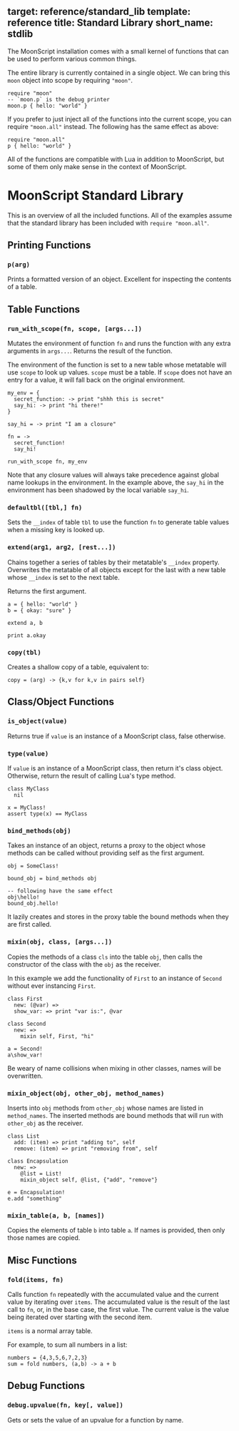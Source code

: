 target: reference/standard_lib
template: reference
title: Standard Library
short_name: stdlib
--

The MoonScript installation comes with a small kernel of functions that can be
used to perform various common things.

The entire library is currently contained in a single object. We can bring this
`moon` object into scope by requiring `"moon"`.

```moon
require "moon"
-- `moon.p` is the debug printer
moon.p { hello: "world" }
```

If you prefer to just inject all of the functions into the current scope, you
can require `"moon.all"` instead. The following has the same effect as above:

```moon
require "moon.all"
p { hello: "world" }
```

All of the functions are compatible with Lua in addition to MoonScript, but
some of them only make sense in the context of MoonScript.


# MoonScript Standard Library

This is an overview of all the included functions.
All of the examples assume that the standard library has been included with
`require "moon.all"`.

## Printing Functions

### `p(arg)`

Prints a formatted version of an object. Excellent for inspecting the contents
of a table.


## Table Functions

### `run_with_scope(fn, scope, [args...])`

Mutates the environment of function `fn` and runs the function with any extra
arguments in `args...`. Returns the result of the function.

The environment of the function is set to a new table whose metatable will use
`scope` to look up values. `scope` must be a table. If `scope` does not have an
entry for a value, it will fall back on the original environment.

```moon
my_env = {
  secret_function: -> print "shhh this is secret"
  say_hi: -> print "hi there!"
}

say_hi = -> print "I am a closure"

fn = ->
  secret_function!
  say_hi!

run_with_scope fn, my_env
```


Note that any closure values will always take precedence against global name
lookups in the environment. In the example above, the `say_hi` in the
environment has been shadowed by the local variable `say_hi`.

### `defaultbl([tbl,] fn)`

Sets the `__index` of table `tbl` to use the function `fn` to generate table
values when a missing key is looked up.

### `extend(arg1, arg2, [rest...])`

Chains together a series of tables by their metatable's `__index` property.
Overwrites the metatable of all objects except for the last with a new table
whose `__index` is set to the next table.

Returns the first argument.

```moon
a = { hello: "world" }
b = { okay: "sure" }

extend a, b

print a.okay
```

### `copy(tbl)`

Creates a shallow copy of a table, equivalent to:

```moon
copy = (arg) -> {k,v for k,v in pairs self}
```

## Class/Object Functions

### `is_object(value)`

Returns true if `value` is an instance of a MoonScript class, false otherwise.

### `type(value)`

If `value` is an instance of a MoonScript class, then return it's class object.
Otherwise, return the result of calling Lua's type method.

```moon
class MyClass
  nil

x = MyClass!
assert type(x) == MyClass
```

### `bind_methods(obj)`

Takes an instance of an object, returns a proxy to the object whose methods can
be called without providing self as the first argument.

```moon
obj = SomeClass!

bound_obj = bind_methods obj

-- following have the same effect
obj\hello!
bound_obj.hello!
```

It lazily creates and stores in the proxy table the bound methods when they
are first called.

### `mixin(obj, class, [args...])`

Copies the methods of a class `cls` into the table `obj`, then calls the
constructor of the class with the `obj` as the receiver.

In this example we add the functionality of `First` to an instance of `Second`
without ever instancing `First`.

```moon
class First
  new: (@var) =>
  show_var: => print "var is:", @var

class Second
  new: =>
    mixin self, First, "hi"

a = Second!
a\show_var!
```

Be weary of name collisions when mixing in other classes, names will be
overwritten.

### `mixin_object(obj, other_obj, method_names)`

Inserts into `obj` methods from `other_obj` whose names are listed in
`method_names`. The inserted methods are bound methods that will run with
`other_obj` as the receiver.

```moon
class List 
  add: (item) => print "adding to", self
  remove: (item) => print "removing from", self

class Encapsulation
  new: =>
    @list = List!
    mixin_object self, @list, {"add", "remove"}

e = Encapsulation!
e.add "something"
```

### `mixin_table(a, b, [names])`

Copies the elements of table `b` into table `a`. If names is provided, then
only those names are copied.

## Misc Functions

### `fold(items, fn)`

Calls function `fn` repeatedly with the accumulated value and the current value
by iterating over `items`. The accumulated value is the result of the last call
to `fn`, or, in the base case, the first value. The current value is the value
being iterated over starting with the second item.

`items` is a normal array table.

For example, to sum all numbers in a list:

```moon
numbers = {4,3,5,6,7,2,3}
sum = fold numbers, (a,b) -> a + b
```

## Debug Functions

### `debug.upvalue(fn, key[, value])`

Gets or sets the value of an upvalue for a function by name.

